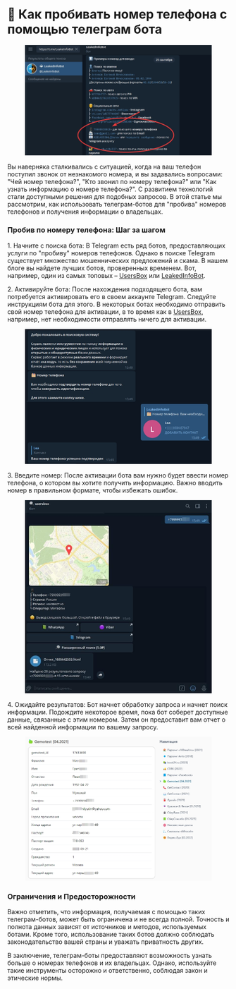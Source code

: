 # 📱 Как пробивать номер телефона с помощью телеграм бота

<figure><img src=".gitbook/assets/1 (1).jpg" alt=""><figcaption></figcaption></figure>

Вы наверняка сталкивались с ситуацией, когда на ваш телефон поступил звонок от незнакомого номера, и вы задавались вопросами: "Чей номер телефона?", "Кто звонил по номеру телефона?" или "Как узнать информацию о номере телефона?". С развитием технологий стали доступными решения для подобных запросов. В этой статье мы рассмотрим, как использовать телеграм-ботов для "пробива" номеров телефонов и получения информации о владельцах.

### Пробив по номеру телефона: Шаг за шагом

1\. Начните с поиска бота: В Telegram есть ряд ботов, предоставляющих услуги по "пробиву" номеров телефонов. Однако в поиске Telegram существует множество мошеннических предложений и скама. В нашем блоге вы найдете лучших ботов, проверенных временем. Вот, например, один из самых топовых – [UsersBox](usersbox-moshnyi-tg-bot-probiva.md) или [LeakedInfoBot](readme/leakedinfobot-luchshii-bot-dlya-poiska-slitoi-informacii..md).

&#x20;2\. Активируйте бота: После нахождения подходящего бота, вам потребуется активировать его в своем аккаунте Telegram. Следуйте инструкциям бота для этого. В некоторых ботах необходимо отправить свой номер телефона для активации, в то время как в [UsersBox](usersbox-moshnyi-tg-bot-probiva.md), например, нет необходимости отправлять ничего для активации.

<figure><img src=".gitbook/assets/2 (1).jpg" alt=""><figcaption></figcaption></figure>

&#x20;3\. Введите номер: После активации бота вам нужно будет ввести номер телефона, о котором вы хотите получить информацию. Важно вводить номер в правильном формате, чтобы избежать ошибок.

<figure><img src=".gitbook/assets/3 (1).jpg" alt=""><figcaption></figcaption></figure>

4\. Ожидайте результатов: Бот начнет обработку запроса и начнет поиск информации. Подождите некоторое время, пока бот соберет доступные данные, связанные с этим номером. Затем он предоставит вам отчет о всей найденной информации по вашему запросу.

<figure><img src=".gitbook/assets/5.jpg" alt=""><figcaption></figcaption></figure>

### Ограничения и Предосторожности

Важно отметить, что информация, получаемая с помощью таких телеграм-ботов, может быть ограничена и не всегда полной. Точность и полнота данных зависят от источников и методов, используемых ботами. Кроме того, использование таких ботов должно соблюдать законодательство вашей страны и уважать приватность других.

В заключение, телеграм-боты предоставляют возможность узнать больше о номерах телефонов и их владельцах. Однако, используйте такие инструменты осторожно и ответственно, соблюдая закон и этические нормы.
